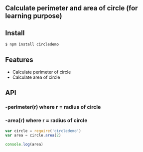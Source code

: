## Calculate perimeter and area of circle (for learning purpose) 

## Install

```bash
$ npm install circledemo

```

## Features

  * Calculate perimeter of circle
  * Calculate area of circle
  
## API

### -perimeter(r) where  r = radius of circle
### -area(r)  where  r = radius of circle

```js
var circle = require('circledemo')
var area = circle.area(2)

console.log(area)
```

